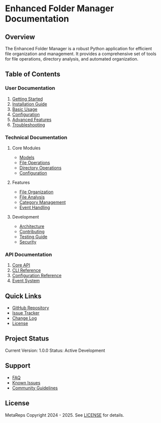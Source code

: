 # Enhanced Folder Manager Documentation

## Overview
The Enhanced Folder Manager is a robust Python application for efficient file organization and management. It provides a comprehensive set of tools for file operations, directory analysis, and automated organization.

## Table of Contents

### User Documentation
1. [Getting Started](./user/getting_started.md)
2. [Installation Guide](./user/installation.md)
3. [Basic Usage](./user/basic_usage.md)
4. [Configuration](./user/configuration.md)
5. [Advanced Features](./user/advanced_features.md)
6. [Troubleshooting](./user/troubleshooting.md)

### Technical Documentation
1. Core Modules
   - [Models](./technical/core/models.md)
   - [File Operations](./technical/core/file_ops.md)
   - [Directory Operations](./technical/core/dir_ops.md)
   - [Configuration](./technical/core/config.md)

2. Features
   - [File Organization](./technical/features/organization.md)
   - [File Analysis](./technical/features/analysis.md)
   - [Category Management](./technical/features/categories.md)
   - [Event Handling](./technical/features/events.md)

3. Development
   - [Architecture](./technical/development/architecture.md)
   - [Contributing](./technical/development/contributing.md)
   - [Testing Guide](./technical/development/testing.md)
   - [Security](./technical/development/security.md)

### API Documentation
1. [Core API](./api/core.md)
2. [CLI Reference](./api/cli.md)
3. [Configuration Reference](./api/config.md)
4. [Event System](./api/events.md)

## Quick Links
- [GitHub Repository](https://github.com/yourusername/master-folder-manager)
- [Issue Tracker](https://github.com/yourusername/master-folder-manager/issues)
- [Change Log](./CHANGELOG.md)
- [License](./LICENSE.md)

## Project Status
Current Version: 1.0.0
Status: Active Development

## Support
- [FAQ](./user/faq.md)
- [Known Issues](./user/known_issues.md)
- [Community Guidelines](./community/guidelines.md)

## License
MetaReps Copyright 2024 - 2025. See [LICENSE](./LICENSE.md) for details. 